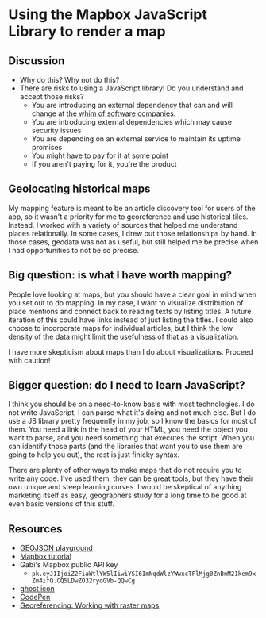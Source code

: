 # Using the Mapbox JavaScript Library to render a map

## Discussion
- Why do this? Why not do this?
- There are risks to using a JavaScript library! Do you understand and accept those risks?
	- You are introducing an external dependency that can and will change at [the whim of software companies](https://gis.stackexchange.com/questions/130910/google-earth-plugin-deprecated-which-alternatives).
	- You are introducing external dependencies which may cause security issues
	- You are depending on an external service to maintain its uptime promises
	- You might have to pay for it at some point
	- If you aren't paying for it, you're the product

## Geolocating historical maps
My mapping feature is meant to be an article discovery tool for users of the app, so it wasn't a priority for me to georeference and use historical tiles. Instead, I worked with a variety of sources that helped me understand places relationally. In some cases, I drew out those relationships by hand. In those cases, geodata was not as useful, but still helped me be precise when I had opportunities to not be so precise.

## Big question: is what I have worth mapping?
People love looking at maps, but you should have a clear goal in mind when you set out to do mapping. In my case, I want to visualize distribution of place mentions and connect back to reading texts by listing titles. A future iteration of this could have links instead of just listing the titles. I could also choose to incorporate maps for individual articles, but I think the low density of the data might limit the usefulness of that as a visualization.

I have more skepticism about maps than I do about visualizations. Proceed with caution!

## Bigger question: do I need to learn JavaScript?
I think you should be on a need-to-know basis with most technologies. I do not write JavaScript, I can parse what it's doing and not much else. But I do use a JS library pretty frequently in my job, so I know the basics for most of them. You need a link in the head of your HTML, you need the object you want to parse, and you need something that executes the script. When you can identify those parts (and the libraries that want you to use them are going to help you out), the rest is just finicky syntax.

There are plenty of other ways to make maps that do not require you to write any code. I've used them, they can be great tools, but they have their own unique and steep learning curves. I would be skeptical of anything marketing itself as easy, geographers study for a long time to be good at even basic versions of this stuff.

## Resources
- [GEOJSON playground](https://geojson.io/#map=2/22.4/0.0)
- [Mapbox tutorial](https://docs.mapbox.com/help/tutorials/custom-markers-gl-js/)
- Gabi's Mapbox public API key
	- `pk.eyJ1IjoiZ2FiaWtlYW5lIiwiYSI6ImNqdWlzYWwxcTFlMjg0ZnBnM21kem9xZm4ifQ.CQ5LDwZO32ryoGVb-QQwCg`
- [ghost icon](https://github.com/Pittsburgh-NEH-Institute/pr-app/blob/main/resources/img/map-ghost.png)
- [CodePen](codepen.io)
- [Georeferencing: Working with raster maps](https://storymaps.arcgis.com/stories/c5e6af6d6d014aaf90ec09fd2a4c05d4)




